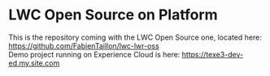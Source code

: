 # LWC Open Source on Platform

This is the repository coming with the LWC Open Source one, located here: https://github.com/FabienTaillon/lwc-lwr-oss    
Demo project running on Experience Cloud is here: https://texe3-dev-ed.my.site.com
